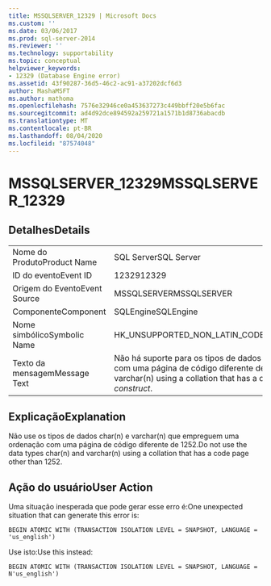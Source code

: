 ```yaml
---
title: MSSQLSERVER_12329 | Microsoft Docs
ms.custom: ''
ms.date: 03/06/2017
ms.prod: sql-server-2014
ms.reviewer: ''
ms.technology: supportability
ms.topic: conceptual
helpviewer_keywords:
- 12329 (Database Engine error)
ms.assetid: 43f90287-36d5-46c2-ac91-a37202dcf6d3
author: MashaMSFT
ms.author: mathoma
ms.openlocfilehash: 7576e32946ce0a453637273c449bbff20e5b6fac
ms.sourcegitcommit: ad4d92dce894592a259721a1571b1d8736abacdb
ms.translationtype: MT
ms.contentlocale: pt-BR
ms.lasthandoff: 08/04/2020
ms.locfileid: "87574048"
---
```

# <a name="mssqlserver_12329"></a><span data-ttu-id="3bfe7-102">MSSQLSERVER_12329</span><span class="sxs-lookup"><span data-stu-id="3bfe7-102">MSSQLSERVER_12329</span></span>
    
## <a name="details"></a><span data-ttu-id="3bfe7-103">Detalhes</span><span class="sxs-lookup"><span data-stu-id="3bfe7-103">Details</span></span>  
  
|||  
|-|-|  
|<span data-ttu-id="3bfe7-104">Nome do Produto</span><span class="sxs-lookup"><span data-stu-id="3bfe7-104">Product Name</span></span>|<span data-ttu-id="3bfe7-105">SQL Server</span><span class="sxs-lookup"><span data-stu-id="3bfe7-105">SQL Server</span></span>|  
|<span data-ttu-id="3bfe7-106">ID do evento</span><span class="sxs-lookup"><span data-stu-id="3bfe7-106">Event ID</span></span>|<span data-ttu-id="3bfe7-107">12329</span><span class="sxs-lookup"><span data-stu-id="3bfe7-107">12329</span></span>|  
|<span data-ttu-id="3bfe7-108">Origem do Evento</span><span class="sxs-lookup"><span data-stu-id="3bfe7-108">Event Source</span></span>|<span data-ttu-id="3bfe7-109">MSSQLSERVER</span><span class="sxs-lookup"><span data-stu-id="3bfe7-109">MSSQLSERVER</span></span>|  
|<span data-ttu-id="3bfe7-110">Componente</span><span class="sxs-lookup"><span data-stu-id="3bfe7-110">Component</span></span>|<span data-ttu-id="3bfe7-111">SQLEngine</span><span class="sxs-lookup"><span data-stu-id="3bfe7-111">SQLEngine</span></span>|  
|<span data-ttu-id="3bfe7-112">Nome simbólico</span><span class="sxs-lookup"><span data-stu-id="3bfe7-112">Symbolic Name</span></span>|<span data-ttu-id="3bfe7-113">HK_UNSUPPORTED_NON_LATIN_CODEPAGE</span><span class="sxs-lookup"><span data-stu-id="3bfe7-113">HK_UNSUPPORTED_NON_LATIN_CODEPAGE</span></span>|  
|<span data-ttu-id="3bfe7-114">Texto da mensagem</span><span class="sxs-lookup"><span data-stu-id="3bfe7-114">Message Text</span></span>|<span data-ttu-id="3bfe7-115">Não há suporte para os tipos de dados char(n) e varchar(n) que usam uma ordenação com uma página de código diferente de 1252 com *construct*.</span><span class="sxs-lookup"><span data-stu-id="3bfe7-115">The data types char(n) and varchar(n) using a collation that has a code page other than 1252 are not supported with  *construct*.</span></span>|  
  
## <a name="explanation"></a><span data-ttu-id="3bfe7-116">Explicação</span><span class="sxs-lookup"><span data-stu-id="3bfe7-116">Explanation</span></span>  
 <span data-ttu-id="3bfe7-117">Não use os tipos de dados char(n) e varchar(n) que empreguem uma ordenação com uma página de código diferente de 1252.</span><span class="sxs-lookup"><span data-stu-id="3bfe7-117">Do not use the data types char(n) and varchar(n) using a collation that has a code page other than 1252.</span></span>  
  
## <a name="user-action"></a><span data-ttu-id="3bfe7-118">Ação do usuário</span><span class="sxs-lookup"><span data-stu-id="3bfe7-118">User Action</span></span>  
 <span data-ttu-id="3bfe7-119">Uma situação inesperada que pode gerar esse erro é:</span><span class="sxs-lookup"><span data-stu-id="3bfe7-119">One unexpected situation that can generate this error is:</span></span>  
  
```  
BEGIN ATOMIC WITH (TRANSACTION ISOLATION LEVEL = SNAPSHOT, LANGUAGE = 'us_english')  
```  
  
 <span data-ttu-id="3bfe7-120">Use isto:</span><span class="sxs-lookup"><span data-stu-id="3bfe7-120">Use this instead:</span></span>  
  
```  
BEGIN ATOMIC WITH (TRANSACTION ISOLATION LEVEL = SNAPSHOT, LANGUAGE = N'us_english')  
```  
  
  
